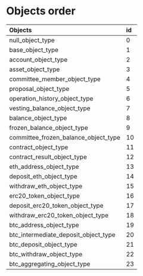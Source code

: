 # Objects order

| Objects | id |
| :--- | :--- |
|null_object_type|0|
|base_object_type|1|
|account_object_type|2|
|asset_object_type|3|
|committee_member_object_type|4|
|proposal_object_type|5|
|operation_history_object_type|6|
|vesting_balance_object_type|7|
|balance_object_type|8|
|frozen_balance_object_type|9|
|committee_frozen_balance_object_type|10|
|contract_object_type|11|
|contract_result_object_type|12|
|eth_address_object_type|13|
|deposit_eth_object_type|14|
|withdraw_eth_object_type|15|
|erc20_token_object_type|16|
|deposit_erc20_token_object_type|17|
|withdraw_erc20_token_object_type|18|
|btc_address_object_type|19|
|btc_intermediate_deposit_object_type|20|
|btc_deposit_object_type|21|
|btc_withdraw_object_type|22|
|btc_aggregating_object_type|23|